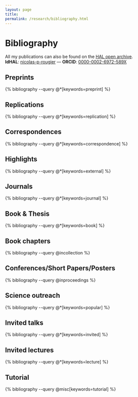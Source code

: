 ```yaml
---
layout: page
title: 
permalink: /research/bibliography.html
---
```


# Bibliography

All my publications can also be found on the
[HAL open archive](https://cv.archives-ouvertes.fr/nicolas-p-rougier).  
**IdHAL**: [nicolas-p-rougier](https://cv.archives-ouvertes.fr/nicolas-p-rougier)
 — 
**ORCID**: [0000-0002-6972-589X](http://orcid.org/0000-0002-6972-589X)  

## Preprints
{% bibliography --query @*[keywords=preprint] %}

## Replications
{% bibliography --query @*[keywords=replication] %}

## Correspondences
{% bibliography --query @*[keywords=correspondence] %}

## Highlights
{% bibliography --query @*[keywords=external] %}

## Journals
{% bibliography --query @*[keywords=journal] %}

## Book & Thesis
{% bibliography --query @*[keywords=book] %}

## Book chapters
{% bibliography --query @incollection %}

## Conferences/Short Papers/Posters
{% bibliography --query @inproceedings %}

## Science outreach
{% bibliography --query @*[keywords=popular] %}

## Invited talks
{% bibliography --query @*[keywords=invited] %}

## Invited lectures
{% bibliography --query @*[keywords=lecture] %}

## Tutorial
{% bibliography --query @misc[keywords=tutorial] %}

